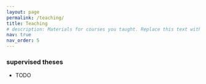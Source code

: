 ```yaml
---
layout: page
permalink: /teaching/
title: Teaching
# description: Materials for courses you taught. Replace this text with your description.
nav: true
nav_order: 5
---
```


### supervised theses
- TODO
